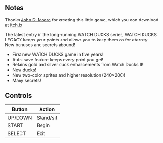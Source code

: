 ## Notes

Thanks [John D. Moore](http://whatnot.bombdotcom.net/) for creating this little game, which you can download at [itch.io](https://jdmgames.itch.io/watch-ducks-legacy)

The latest entry in the long-running WATCH DUCKS series, WATCH DUCKS LEGACY keeps your points and allows you to keep them on for eternity. New bonuses and secrets abound!

- First new WATCH DUCKS game in five years!
- Auto-save feature keeps every point you get!
- Retains gold and silver duck enhancements from Watch Ducks II!
- New ducks!
- New two-color sprites and higher resolution (240×200)!
- Many secrets!


## Controls

| Button  | Action    |
| ------- | --------- |
| UP/DOWN | Stand/sit |
| START   | Begin     |
| SELECT  | Exit      |
